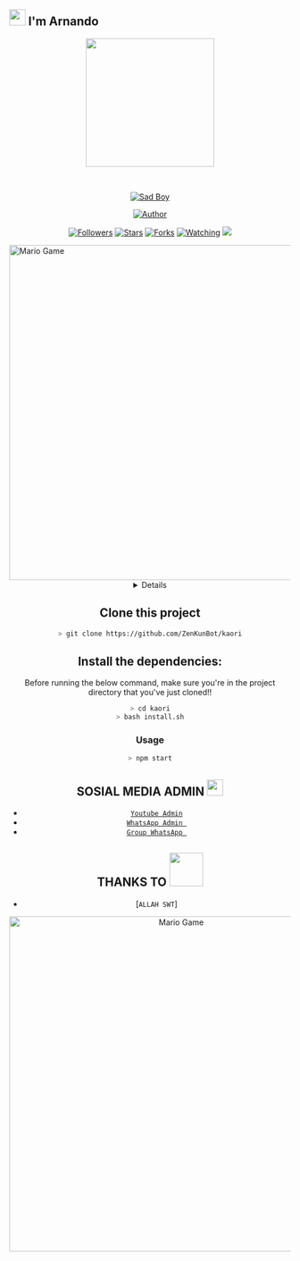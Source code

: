## <img src="https://github.com/TheDudeThatCode/TheDudeThatCode/blob/master/Assets/Hi.gif" width="29px"> I'm Arnando
<p align="center">
<img src="https://raw.githubusercontent.com/Arnando456/REM/main/assets/Arnando.jpg" width="230" height="230"/>
</p>
<br>



<p align="center">
<a href="#"><img title="Sad Boy" src="https://img.shields.io/badge/ARNANDO-green?colorA=%23ff0000&colorB=%23017e40&style=for-the-badge"></a>
</p>
<p align="center">
<a href="https://github.com/ZenKunBot"><img title="Author" src="https://img.shields.io/badge/AUTHOR-Kenma-orange.svg?style=for-the-badge&logo=github"></a>
</p>
<p align="center">
<a href="https://github.com/Arnando456/Rem/followers"><img title="Followers" src="https://img.shields.io/github/followers/Arnando456?color=blue&style=flat-square"></a>
<a href="https://github.com/Arnando456/Rem/stargazers/"><img title="Stars" src="https://img.shields.io/github/stars/Arnando456/REMcolor=red&style=flat-square"></a>
<a href="https://github.com/Arnando456/Rem/network/members"><img title="Forks" src="https://img.shields.io/github/forks/Arnando456/REM?color=red&style=flat-square"></a>
<a href="https://github.com/Arnando456/Rem/watchers"><img title="Watching" src="https://img.shields.io/github/watchers/Arnando456/REM?label=Watchers&color=blue&style=flat-square"></a>
<a href="https://hits.seeyoufarm.com"><img src="https://hits.seeyoufarm.com/api/count/incr/badge.svg?url=https%3A%2F%2Fgithub.com%2FArnando456%2FREM&count_bg=%2379C83D&title_bg=%23555555&icon=probot.svg&icon_color=%2300FF6D&title=hits&edge_flat=false"/></a>
</p>
<img src="https://github.com/TheDudeThatCode/TheDudeThatCode/blob/master/Assets/Developer.gif" alt="Mario Game" width="600" />
<div align="center">
<details>
 
</details>

## Clone this project

```bash
> git clone https://github.com/ZenKunBot/kaori
```

## Install the dependencies:
Before running the below command, make sure you're in the project directory that
you've just cloned!!

```bash
> cd kaori
> bash install.sh
```

### Usage
```bash
> npm start
```



## SOSIAL MEDIA ADMIN <img src="https://github.com/TheDudeThatCode/TheDudeThatCode/blob/master/Assets/powerup.gif" width="29px">

* [`Youtube Admin`]()
* [`WhatsApp Admin `](https://wa.me/+6281216563395)
* [`Group WhatsApp `](https://chat.whatsapp.com/Eb4niW86N3kHbMjgmdL4WU)
## THANKS TO <img src="https://github.com/TheDudeThatCode/TheDudeThatCode/blob/master/Assets/Handshake.gif" width="60px">

* [`ALLAH SWT`]
<img src="https://github.com/TheDudeThatCode/TheDudeThatCode/blob/master/Assets/Mario_Gameplay.gif" alt="Mario Game" width="600" />


